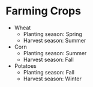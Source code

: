 # Farming Crops
- Wheat
  - Planting season: Spring
  - Harvest season: Summer
- Corn
  - Planting season: Summer
  - Harvest season: Fall
- Potatoes
  - Planting season: Fall
  - Harvest season: Winter
